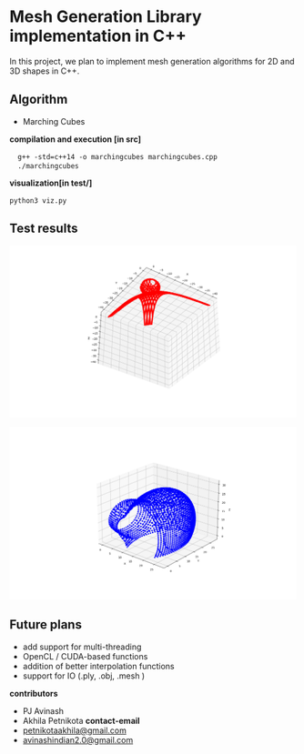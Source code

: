 # Mesh Generation Library implementation in C++ 
In this project, we plan to implement mesh generation algorithms for 2D and 3D shapes in C++.

## Algorithm
 - Marching Cubes

**compilation and execution [in src]**
 ```
   g++ -std=c++14 -o marchingcubes marchingcubes.cpp
   ./marchingcubes
 ```
 **visualization[in test/]**
 ```
 python3 viz.py
 ```

## Test results
![Ball on top of xy+yz+zx = c](results/BallOnTop.png)

![Distorted sphere along with few other sphere](results/Figure_1.png)

## Future plans
- add support for multi-threading 
- OpenCL / CUDA-based functions 
- addition of better interpolation functions
- support for  IO (.ply, .obj, .mesh )




**contributors**
- PJ Avinash
- Akhila Petnikota
**contact-email**
- petnikotaakhila@gmail.com
- avinashindian2.0@gmail.com
